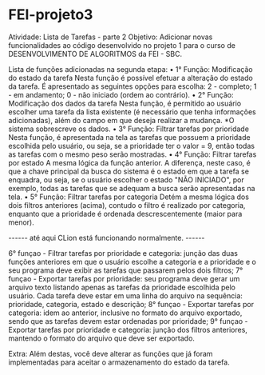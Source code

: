 # FEI-projeto3

Atividade: Lista de Tarefas - parte 2
Objetivo: Adicionar novas funcionalidades ao código desenvolvido no projeto 1 para o curso de DESENVOLVIMENTO DE ALGORITMOS da FEI - SBC.

Lista de funções adicionadas na segunda etapa:
• 1° Função: Modificação do estado da tarefa
Nesta função é possível efetuar a alteração do estado da tarefa. É apresentado as seguintes opções para escolha: 2 - completo; 1 - em andamento; 0 - não iniciado (ordem ao contrário).
• 2° Função: Modificação dos dados da tarefa
Nesta função, é permitido ao usuário escolher uma tarefa da lista existente (é necessário que tenha informações adicionadas), além do campo em que deseja realizar a mudança.
  *O sistema sobrescreve os dados.
• 3° Função: Filtrar tarefas por prioridade
Nesta função, é apresentada na tela as tarefas que possuem a prioridade escolhida pelo usuário, ou seja, se a prioridade ter o valor = 9, então todas as tarefas com o mesmo peso serão mostradas.
• 4° Função: Filtrar tarefas por estado
A mesma lógica da função anterior. A diferença, neste caso, é que a chave principal da busca do sistema é o estado em que a tarefa se enquadra, ou seja, se o usuário escolher o estado "NÃO INICIADO", por exemplo, todas as tarefas que se adequam a busca serão apresentadas na tela.
• 5° Função: Filtrar tarefas por categoria
Detém a mesma lógica dos dois filtros anteriores (acima), contudo o filtro é realizado por categoria, enquanto que a prioridade é ordenada descrescentemente (maior para menor).

------ até aqui CLion está funcionando normalmente. ------ 

6° funçao - Filtrar tarefas por prioridade e categoria: junção das duas funções anteriores em que o usuário escolhe a categoria e a prioridade e o seu programa deve exibir as tarefas que passarem pelos dois filtros;
7° funçao - Exportar tarefas por prioridade: seu programa deve gerar um arquivo texto listando apenas as tarefas da prioridade escolhida pelo usuário. Cada tarefa deve estar em uma linha do arquivo na sequência: prioridade, categoria, estado e descrição;
8° funçao - Exportar tarefas por categoria: idem ao anterior, inclusive no formato do arquivo exportado, sendo que as tarefas devem estar ordenadas por prioridade;
9° funçao - Exportar tarefas por prioridade e categoria: junção dos filtros anteriores, mantendo o formato do arquivo que deve ser exportado.

Extra: Além destas, você deve alterar as funções que já foram implementadas para aceitar o armazenamento do estado da tarefa.